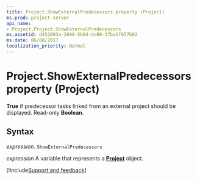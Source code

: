 ```yaml
---
title: Project.ShowExternalPredecessors property (Project)
ms.prod: project-server
api_name:
- Project.Project.ShowExternalPredecessors
ms.assetid: d452003a-3890-5b84-dc08-37ba1f657b92
ms.date: 06/08/2017
localization_priority: Normal
---
```



# Project.ShowExternalPredecessors property (Project)

 **True** if predecessor tasks linked from an external project should be displayed. Read-only **Boolean**.


## Syntax

_expression_. `ShowExternalPredecessors`

_expression_ A variable that represents a **[Project](project.project.md)** object.

[!include[Support and feedback](~/includes/feedback-boilerplate.md)]